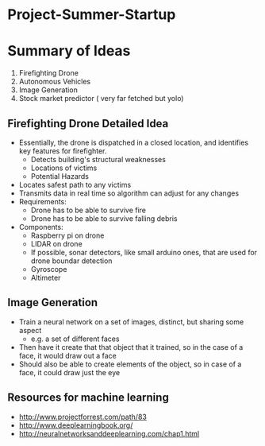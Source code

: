 # Project-Summer-Startup

Summary of Ideas
==================
1) Firefighting Drone
2) Autonomous Vehicles
3) Image Generation
4) Stock market predictor ( very far fetched but yolo)

Firefighting Drone Detailed Idea
------------------
* Essentially, the drone is dispatched in a closed location, and identifies key features for firefighter.
  * Detects building's structural weaknesses
  * Locations of victims
  * Potential Hazards
* Locates safest path to any victims
* Transmits data in real time so algorithm can adjust for any changes
* Requirements:
  * Drone has to be able to survive fire
  * Drone has to be able to survive falling debris
* Components:
  * Raspberry pi on drone
  * LIDAR on drone
  * If possible, sonar detectors, like small arduino ones, that are used for drone boundar detection
  * Gyroscope
  * Altimeter

Image Generation
--------------
* Train a neural network on a set of images, distinct, but sharing some aspect
  * e.g. a set of different faces
* Then have it create that that object that it trained, so in the case of a face, it would draw out a face
* Should also be able to create elements of the object, so in case of a face, it could draw just the eye 

Resources for machine learning
-------------------
* http://www.projectforrest.com/path/83
* http://www.deeplearningbook.org/
* http://neuralnetworksanddeeplearning.com/chap1.html
